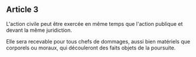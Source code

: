 Article 3
----
L'action civile peut être exercée en même temps que l'action publique et devant
la même juridiction.

Elle sera recevable pour tous chefs de dommages, aussi bien matériels que
corporels ou moraux, qui découleront des faits objets de la poursuite.
